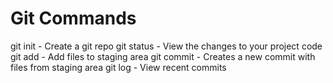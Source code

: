 # Git Commands

git init - Create a git repo
git status - View the changes to your project code
git add - Add files to staging area
git commit - Creates a new commit with files from staging area
git log - View recent commits
